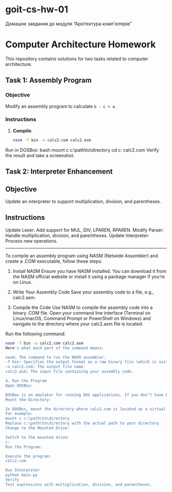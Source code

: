 # goit-cs-hw-01
Домашнє завдання до модуля “Архітектура комп'ютерів”

# Computer Architecture Homework

This repository contains solutions for two tasks related to computer architecture.

## Task 1: Assembly Program

### Objective
Modify an assembly program to calculate `b - c + a`.

### Instructions
1. **Compile**:
   ```bash
   nasm -f bin -o calc2.com calc2.asm
   ```
Run in DOSBox:
bash
mount c c:\path\to\directory
cd c:
calc2.com
Verify the result and take a screenshot.

## Task 2: Interpreter Enhancement

## Objective
Update an interpreter to support multiplication, division, and parentheses.

## Instructions
Update Lexer: Add support for MUL, DIV, LPAREN, RPAREN.
Modify Parser: Handle multiplication, division, and parentheses.
Update Interpreter: Process new operations.
__________________________________________________________________________________________________________________________________________________________________________________________________________________________________
To compile an assembly program using NASM (Netwide Assembler) and create a .COM executable, follow these steps:

1. Install NASM
Ensure you have NASM installed. You can download it from the NASM official website or install it using a package manager if you’re on Linux.

2. Write Your Assembly Code
Save your assembly code to a file, e.g., calc2.asm.

3. Compile the Code
Use NASM to compile the assembly code into a binary .COM file. Open your command line interface (Terminal on Linux/macOS, Command Prompt or PowerShell on Windows) and navigate to the directory where your calc2.asm file is located.

Run the following command:

   ```bash
nasm -f bin -o calc2.com calc2.asm
Here's what each part of the command means:

nasm: The command to run the NASM assembler.
-f bin: Specifies the output format as a raw binary file (which is suitable for .COM files).
-o calc2.com: The output file name.
calc2.asm: The input file containing your assembly code.

4. Run the Program
Open DOSBox:

DOSBox is an emulator for running DOS applications. If you don’t have DOSBox installed, download and install it from the DOSBox website.
Mount the Directory:

In DOSBox, mount the directory where calc2.com is located as a virtual drive.
For example:
mount c c:\path\to\directory
Replace c:\path\to\directory with the actual path to your directory.
Change to the Mounted Drive:

Switch to the mounted drive:
c:
Run the Program:

Execute the program:
calc2.com

Run Interpreter
python main.py
Verify
Test expressions with multiplication, division, and parentheses.
